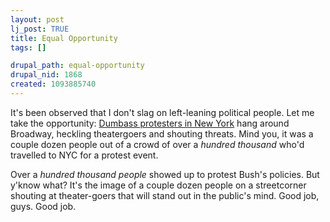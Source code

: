 ```yaml
--- 
layout: post
lj_post: TRUE
title: Equal Opportunity
tags: []

drupal_path: equal-opportunity
drupal_nid: 1868
created: 1093885740
---
```

It's been observed that I don't slag on left-leaning political people. Let me take the opportunity: <a href="http://news.yahoo.com/news?tmpl=story&cid=1896&u=/nm/20040830/us_nm/campaign_protest_broadway_dc_4&printer=1">Dumbass protesters in New York</a> hang around Broadway, heckling theatergoers and shouting threats. Mind you, it was a couple dozen people out of a crowd of over a <i>hundred thousand</i> who'd travelled to NYC for a protest event.

Over a <i>hundred thousand people</i> showed up to protest Bush's policies. But y'know what? It's the image of a couple dozen people on a streetcorner shouting at theater-goers that will stand out in the public's mind. Good job, guys. Good job.
